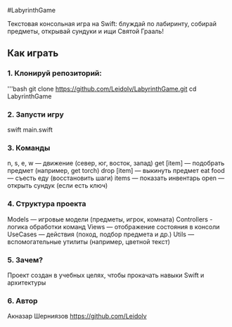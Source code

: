 #LabyrinthGame

Текстовая консольная игра на Swift: блуждай по лабиринту, собирай предметы, открывай сундуки и ищи Святой Грааль!

## Как играть

### 1. Клонируй репозиторий:
'''bash
git clone https://github.com/Leidolv/LabyrinthGame.git
cd LabyrinthGame

### 2. Запусти игру
swift main.swift

### 3. Команды
n, s, e, w — движение (север, юг, восток, запад)
get [item] — подобрать предмет (например, get torch)
drop [item] — выкинуть предмет
eat food — съесть еду (восстановить шаги)
items — показать инвентарь
open — открыть сундук (если есть ключ)

### 4. Структура проекта
Models — игровые модели (предметы, игрок, комната)
Controllers - логика обработки команд
Views — отображение состояния в консоли
UseCases — действия (поход, подбор предмета и др.)
Utils — вспомогательные утилиты (например, цветной текст)

### 5. Зачем?
Проект создан в учебных целях, чтобы прокачать навыки Swift и архитектуры

### 6. Автор
Акназар Шерниязов
https://github.com/Leidolv
